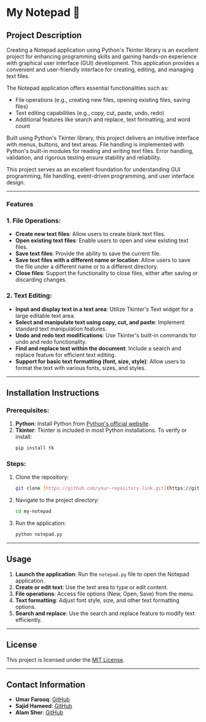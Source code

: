 # My Notepad 📓

## Project Description
Creating a Notepad application using Python's Tkinter library is an excellent project for enhancing programming skills and gaining hands-on experience with graphical user interface (GUI) development. This application provides a convenient and user-friendly interface for creating, editing, and managing text files.

The Notepad application offers essential functionalities such as:
- File operations (e.g., creating new files, opening existing files, saving files)
- Text editing capabilities (e.g., copy, cut, paste, undo, redo)
- Additional features like search and replace, text formatting, and word count

Built using Python's Tkinter library, this project delivers an intuitive interface with menus, buttons, and text areas. File handling is implemented with Python's built-in modules for reading and writing text files. Error handling, validation, and rigorous testing ensure stability and reliability.

This project serves as an excellent foundation for understanding GUI programming, file handling, event-driven programming, and user interface design.

---

### Features

### 1. File Operations:
- **Create new text files**: Allow users to create blank text files.
- **Open existing text files**: Enable users to open and view existing text files.
- **Save text files**: Provide the ability to save the current file.
- **Save text files with a different name or location**: Allow users to save the file under a different name or to a different directory.
- **Close files**: Support the functionality to close files, either after saving or discarding changes.

### 2. Text Editing:
- **Input and display text in a text area**: Utilize Tkinter's Text widget for a large editable text area.
- **Select and manipulate text using copy, cut, and paste**: Implement standard text manipulation features.
- **Undo and redo text modifications**: Use Tkinter's built-in commands for undo and redo functionality.
- **Find and replace text within the document**: Include a search and replace feature for efficient text editing.
- **Support for basic text formatting (font, size, style)**: Allow users to format the text with various fonts, sizes, and styles.

---

## Installation Instructions

### Prerequisites:
1. **Python**: Install Python from [Python's official website](https://www.python.org/downloads/).
2. **Tkinter**: Tkinter is included in most Python installations. To verify or install:
   ```bash
   pip install tk
   ```

### Steps:
1. Clone the repository:
   ```bash
   git clone [https://github.com/your-repository-link.git](https://github.com/SajidHameed223/New_Notepad.git)
   ```
2. Navigate to the project directory:
   ```bash
   cd my-notepad
   ```
3. Run the application:
   ```bash
   python notepad.py
   ```

---

## Usage
1. **Launch the application**: Run the `notepad.py` file to open the Notepad application.
2. **Create or edit text**: Use the text area to type or edit content.
3. **File operations**: Access file options (New, Open, Save) from the menu.
4. **Text formatting**: Adjust font style, size, and other text formatting options.
5. **Search and replace**: Use the search and replace feature to modify text efficiently.

---

## License
This project is licensed under the [MIT License](https://opensource.org/licenses/MIT).

---

## Contact Information
- **Umar Farooq**: [GitHub](https://github.com/UmarFarooq9720)
- **Sajid Hameed**: [GitHub](https://github.com/SajidHameed223/)
- **Alam Sher**: [GitHub](https://github.com/AlamSher125)
